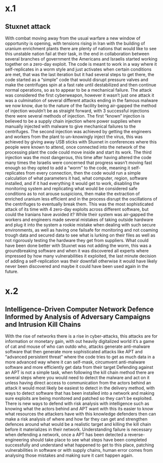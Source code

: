 # x.1
## Stuxnet attack 
With combat moving away from the usual warfare a new window of opportunity is opening, with tensions rising in Iran with the building of uranium enrichment plants there are plenty of nations that would like to see this unstable nation fail at their task, in the end in collaboration between several branches of government the Americans and Israelis started working together on a zero-day exploit.
The code is meant to work in a way where it self-replicates in a worm style and just activates when certain conditions are met, that was the last iteration but it had several steps to get there, the code started as a “simple” code that would disrupt pressure valves and make the centrifuges spin at a fast rate until destabilized and then continue normal operations, so as to appear to be a mechanical failure.
The attack was considered the first cyberweapon, however it wasn’t just one attack it was a culmination of several different attacks ending in the famous malware we now know, due to the nature of the facility being air-gapped the method of injection wouldn’t be as straight forward, with 3 successful injections there were several methods of injection.
The first “known” injection is believed to be a supply chain injection where power supplies where manually injected with malware to give mechanical failures to the centrifuges.
The second injection was achieved by getting the engineers and workers from the plant to un-knowingly inject the virus, this was achieved by giving away USB sticks with Stuxnet in conferences where this people were known to attend, once connected into the network of the processing plant the code could move inside and start its work.
The third injection was the most dangerous, this time after having altered the code many times the Israelis were concerned that progress wasn’t moving fast enough so they opted to add a “worm” to the code, meaning it self-replicates from every connection, then the code would run a simple calculation of what parameters it had, what computer, region, software installed, and if it had everything it would get to work, disabling the monitoring system and replicating what would be considered safe conditions as to not arouse suspicions, then make the extraction of enriched uranium less efficient and in the process disrupt the oscillations of the centrifuges to eventually break them.
This was the most sophisticated attack of its time with 4 zero-day exploits across different software, but could the Iranians have avoided it? While their system was air-gapped the workers and engineers made several mistakes of taking outside hardware and plug it into the system a rookie mistake when dealing with such secure environments, as well as having one failsafe for monitoring and not coaming trough data and secured data to see what is lurking on their files as well as not rigorously testing the hardware they get from suppliers.
What could have been done better with Stuxnet was not adding the worm, this was a groundbreaking software and when it was discovered all experts where impressed by how many vulnerabilities it exploited, the last minute decision of adding a self-replication was their downfall otherwise it would have likely never been discovered and maybe it could have been used again in the future.


# x.2
## Intelligence-Driven Computer Network Defence Informed by Analysis of Adversary Campaigns and Intrusion Kill Chains 
With the rise of networks there is a rise in cyber-attacks, this attacks are for information or monetary gain, with out heavily digitalized world it’s a game of cat and mouse of who can outdo who, attacks generate anti-malware software that then generate more sophisticated attacks like APT and “advanced persistent threat” where the code tries to get as much data in a more advanced way where it can self-mask, circumvent anti-malware software and more efficiently get data from their target 
Defending against an APT is not a simple task, when following the kill chain method there are several steps where you would need to detect the malware and act on it unless having direct access to communication from the actors behind an attack it would most likely be easiest to detect in the delivery method, with ways to detect software that has been installed into a network and making sure exploits are being monitored and patched so they can’t be exploited.
There is new ways to defend with risk analysis with intelligence such as knowing what the actors behind and APT want with this its easier to know what resources the attackers have with this knowledge defenders then can make a risk analysis of where and how far they can get and strengthen defences around what would be a realistic target and killing the kill chain before it materializes in their network.
Understanding failure is necessary when defending a network, once a APT has been detected a reverse-engineering should take place to see what steps have been completed successfully and understand what happened to get to this place, patching vulnerabilities in software or with supply chains, human error comes from analysing those mistakes and making sure it cant happen again.
